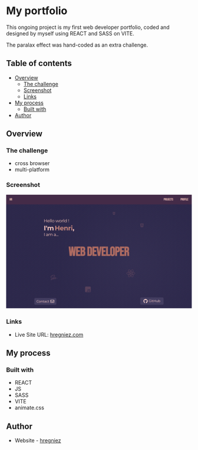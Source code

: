 # My portfolio

This ongoing project is my first web developer portfolio, coded and designed by myself using REACT and SASS on VITE. 

The paralax effect was hand-coded as an extra challenge.

## Table of contents

- [Overview](#overview)
  - [The challenge](#the-challenge)
  - [Screenshot](#screenshot)
  - [Links](#links)
- [My process](#my-process)
  - [Built with](#built-with)
- [Author](#author)

## Overview

### The challenge

- cross browser
- multi-platform

### Screenshot

![](./screenshot/preview.png)

### Links

- Live Site URL: [hregniez.com](https://hregniez.com)

## My process

### Built with

- REACT
- JS
- SASS
- VITE
- animate.css

## Author

- Website - [hregniez](https://hregniez.com)
